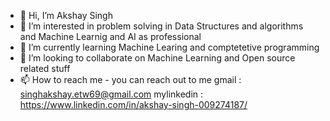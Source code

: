 - 👋 Hi, I’m Akshay Singh
- 👀 I’m interested in problem solving in Data Structures and algorithms and Machine Learnig and AI as professional
- 🌱 I’m currently learning Machine Learing and comptetetive programming
- 💞️ I’m looking to collaborate on Machine Learning and Open source related stuff
- 📫 How to reach me - you can reach out to me 
gmail : singhakshay.etw69@gmail.com
mylinkedin : https://www.linkedin.com/in/akshay-singh-009274187/


<!---
AkshaySingh-DS/AkshaySingh-DS is a ✨ special ✨ repository because its `README.md` (this file) appears on your GitHub profile.
You can click the Preview link to take a look at your changes.
--->
